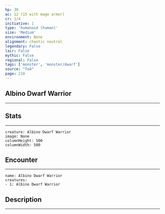 ```yaml
---
hp: 30
ac: 12 (15 with mage armor)
cr: 1/4
initiative: 1
type: 'humanoid (human)'    
size: 'Medium'
environment: None
alignment: chaotic neutral
legendary: False
lair: False
mythic: False
regional: False
tags: ['monster', 'monster/dwarf']
source: "ToA"
page: 210
---
```


## Albino Dwarf Warrior
---



## Stats
---

```statblock
creature: Albino Dwarf Warrior
image: None
columnHeight: 500
columnWidth: 500
```

## Encounter
---

```encounter-table
name: Albino Dwarf Warrior
creatures:
- 1: Albino Dwarf Warrior
```

## Description
---




